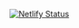 [![Netlify Status](https://api.netlify.com/api/v1/badges/986cae3d-d7fc-4a3d-86db-51e2fe574099/deploy-status)](https://app.netlify.com/sites/festive-roentgen-bab282/deploys)
